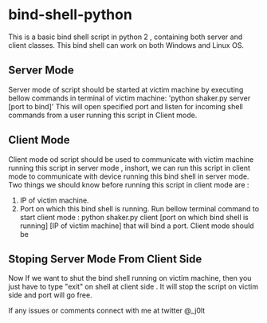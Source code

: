 # bind-shell-python
This is a basic bind shell script in python 2 , containing both server and client classes. This bind shell can work on both Windows and Linux OS.

## Server Mode

Server mode of script should be started at victim machine by executing bellow commands in terminal of victim machine:
'python shaker.py server [port to bind]'
This will open specified port and listen for incoming shell commands from a user running this script in Client mode.

## Client Mode

Client mode od script should be used to communicate with victim machine running this script in server mode , inshort, we can run this script in client mode to communicate with device running this bind shell in server mode.
Two things we should know before running this script in client mode are :
1. IP of victim machine.
2. Port on which this bind shell is running.
Run bellow terminal command to start client mode :
  python shaker.py client [port on which bind shell is running] [IP of victim machine]
that will bind a port. Client mode should be 

## Stoping Server Mode From Client Side

Now If we want to shut the bind shell running on victim machine, then you just have to type "exit" on shell at client side . It will stop the script on victim side and port will go free.

If any issues or comments connect with me at twitter @_j0lt 
